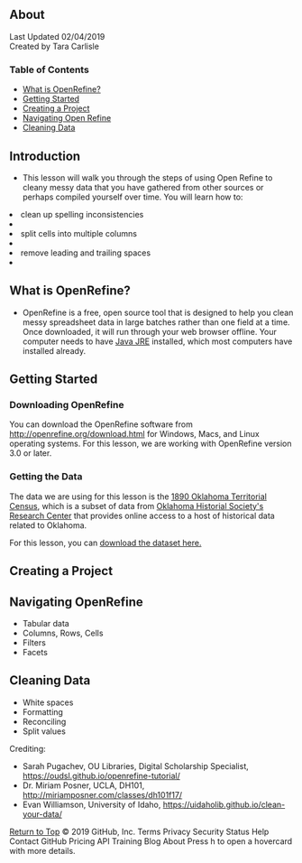## About 
Last Updated 02/04/2019 <br/>
Created by Tara Carlisle
 
### Table of Contents

* [What is OpenRefine?](#what-is-messy-data)
* [Getting Started](#getting-started) 
* [Creating a Project](#creating-a-project)
* [Navigating Open Refine](#navigating-open-refine)
* [Cleaning Data](#cleaning-data)

## Introduction
* This lesson will walk you through the steps of using Open Refine to cleany messy data that you have gathered from other sources or perhaps compiled yourself over time. You will learn how to:

<li>clean up spelling inconsistencies<li>
<li>split cells into multiple columns<li>
<li>remove leading and trailing spaces<li>

## What is OpenRefine?
* OpenRefine is a free, open source tool that is designed to help you clean messy spreadsheet data in large batches rather than one field at a time. Once downloaded, it will run through your web browser offline. Your computer needs to have [Java JRE](https://www.java.com/en/download/) installed, which most computers have installed already. 

## Getting Started

### Downloading OpenRefine
You can download the OpenRefine software from http://openrefine.org/download.html for Windows, Macs, and Linux operating systems. For this lesson, we are working with OpenRefine version 3.0 or later. 

### Getting the Data
The data we are using for this lesson is the [1890 Oklahoma Territorial Census](https://www.okhistory.org/research/1890), which is a subset of data from [Oklahoma Historial Society's Research Center](https://www.okhistory.org/research/index) that provides online access to a host of historical data related to Oklahoma. 

For this lesson, you can [download the dataset here.](https://github.com/tmcarlisle/OpenRefine-Humanities/blob/master/1890-OK-Census.xlsx) 



## Creating a Project

## Navigating OpenRefine
* Tabular data
* Columns, Rows, Cells
* Filters
* Facets

## Cleaning Data
* White spaces
* Formatting
* Reconciling 
* Split values

Crediting: 
* Sarah Pugachev, OU Libraries, Digital Scholarship Specialist, https://oudsl.github.io/openrefine-tutorial/
* Dr. Miriam Posner, UCLA, DH101, http://miriamposner.com/classes/dh101f17/  
* Evan Williamson, University of Idaho, https://uidaholib.github.io/clean-your-data/

[Return to Top](#about)
© 2019 GitHub, Inc.
Terms
Privacy
Security
Status
Help
Contact GitHub
Pricing
API
Training
Blog
About
Press h to open a hovercard with more details.

